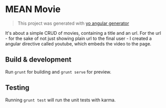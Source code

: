 # MEAN Movie  
>This project was generated with [yo angular generator](https://github.com/yeoman/generator-angular)

It's about a simple CRUD of movies, containing a title and an url.
For the url - for the sake of not just showing plain url to the final user - I created a angular directive called youtube, which embeds the video to the page.

## Build & development

Run `grunt` for building and `grunt serve` for preview.

## Testing

Running `grunt test` will run the unit tests with karma.
